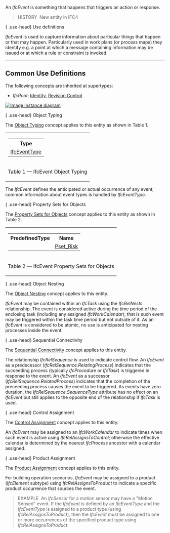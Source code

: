 An _IfcEvent_ is something that happens that triggers an action or response.

> HISTORY&nbsp; New entity in IFC4

{ .use-head}
Use definitions

_IfcEvent_ is used to capture information about particular things that happen or that may happen. Particularly used in work plans (or process maps) they identify e.g. a point at which a message containing information may be issued or at which a rule or constraint is invoked.

___
## Common Use Definitions
The following concepts are inherited at supertypes:

* _IfcRoot_: [Identity](../../templates/identity.htm), [Revision Control](../../templates/revision-control.htm)

[![Image](../../../img/diagram.png)&nbsp;Instance diagram](../../../annex/annex-d/common-use-definitions/ifcevent.htm)

{ .use-head}
Object Typing

The [Object Typing](../../templates/object-typing.htm) concept applies to this entity as shown in Table 1.

<table>
<tr><td>
<table class="gridtable">
<tr><th><b>Type</b></th></tr>
<tr><td><a href="../../ifcprocessextension/lexical/ifceventtype.htm">IfcEventType</a></td></tr>
</table>
</td></tr>
<tr><td><p class="table">Table 1 &mdash; IfcEvent Object Typing</p></td></tr></table>

The _IfcEvent_ defines the anticipated or actual occurrence of any event; common information about event types is handled by _IfcEventType_.

  
  
{ .use-head}
Property Sets for Objects

The [Property Sets for Objects](../../templates/property-sets-for-objects.htm) concept applies to this entity as shown in Table 2.

<table>
<tr><td>
<table class="gridtable">
<tr><th><b>PredefinedType</b></th><th><b>Name</b></th></tr>
<tr><td>&nbsp;</td><td><a href="../../psd/ifcsharedfacilitieselements/Pset_Risk.xml">Pset_Risk</a></td></tr>
</table>
</td></tr>
<tr><td><p class="table">Table 2 &mdash; IfcEvent Property Sets for Objects</p></td></tr></table>

  
  
{ .use-head}
Object Nesting

The [Object Nesting](../../templates/object-nesting.htm) concept applies to this entity.

_IfcEvent_ may be contained within an _IfcTask_ using the _IfcRelNests_ relationship. The event is considered active during the time period of the enclosing task (including any assigned _IfcWorkCalendar_); that is such event may be triggered within the task time period but not outside of it. As an _IfcEvent_ is considered to be atomic, no use is anticipated for nesting processes inside the event.

  
  
{ .use-head}
Sequential Connectivity

The [Sequential Connectivity](../../templates/sequential-connectivity.htm) concept applies to this entity.

The relationship _IfcRelSequence_ is used to indicate control flow. An _IfcEvent_ as a predecessor (_IfcRelSequence.RelatingProcess_) indicates that the succeeding process (typically _IfcProcedure_ or _IfcTask_) is triggered in response to the event. An _IfcEvent_ as a successor (_IfcRelSequence.RelatedProcess_) indicates that the completion of the preceeding process causes the event to be triggered. As events have zero duration, the _IfcRelSequence.SequenceType_ attribute has no effect on an _IfcEvent_ but still applies to the opposite end of the relationship if _IfcTask_ is used.

  
  
{ .use-head}
Control Assignment

The [Control Assignment](../../templates/control-assignment.htm) concept applies to this entity.

An _IfcEvent_ may be assigned to an _IfcWorkCalendar_ to indicate times when such event is active using _IfcRelAssignsToControl_; otherwise the effective calendar is determined by the nearest _IfcProcess_ ancestor with a calendar assigned.

  
  
{ .use-head}
Product Assignment

The [Product Assignment](../../templates/product-assignment.htm) concept applies to this entity.

For building operation scenarios, _IfcEvent_ may be assigned to a product (_IfcElement_ subtype) using _IfcRelAssignsToProduct_ to indicate a specific product occurrence that sources the event.

> EXAMPLE&nbsp; An _IfcSensor_ for a motion sensor may have a "Motion Sensed" event. If the _IfcEvent_ is defined by an _IfcEventType_ and the _IfcEventType_ is assigned to a product type (using _IfcRelAssignsToProduct_), then the _IfcEvent_ must be assigned to one or more occurrences of the specified product type using _IfcRelAssignsToProduct_.